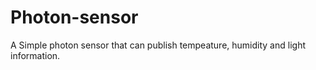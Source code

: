 # Photon-sensor

A Simple photon sensor that can publish tempeature, humidity and light information.